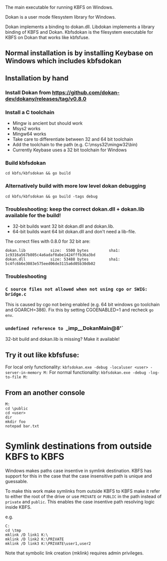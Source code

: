 The main executable for running KBFS on Windows.

Dokan is a user mode filesystem library for Windows.

Dokan implements a binding to dokan.dll.
Libdokan implements a library binding of KBFS and Dokan.
Kbfsdokan is the filesystem executable for KBFS on Dokan that works like kbfsfuse.

## Normal installation is by installing Keybase on Windows which includes kbfsdokan

## Installation by hand

### Install Dokan from https://github.com/dokan-dev/dokany/releases/tag/v0.8.0

### Install a C toolchain

+ Mingw is ancient but should work
+ Msys2 works
+ Mingw64 works
+ Take care to differentiate between 32 and 64 bit toolchain
+ Add the toolchain to the path (e.g. C:\msys32\mingw32\bin)
+ Currently Keybase uses a 32 bit toolchain for Windows

### Build kbfsdokan

```cd kbfs/kbfsdokan && go build```

### Alternatively build with more low level dokan debugging

```cd kbfs/kbfsdokan && go build -tags debug```

### Troubleshooting: keep the correct dokan.dll + dokan.lib available for the build!

+ 32-bit builds want 32 bit dokan.dll and dokan.lib.
+ 64-bit builds want 64 bit dokan.dll and don't need a lib-file.

The correct files with 0.8.0 for 32 bit are:

```
dokan.lib           size:  5500 bytes         sha1: 1c9316a567b805c4a6adaf0abe1424fffb36a3bd
dokan.dll           size: 53488 bytes         sha1: 5c4fc6b6e3083e575eed06de3115a6d05b30db02
```

### Troubleshooting

### `C source files not allowed when not using cgo or SWIG: bridge.c`

This is caused by cgo not being enabled (e.g. 64 bit windows go toolchain and GOARCH=386).
Fix this by setting CGOENABLED=1 and recheck `go env`.

### `undefined reference to `_imp__DokanMain@8'`

32-bit build and dokan.lib is missing? Make it available!

## Try it out like kbfsfuse:

For local only functionality:
```kbfsdokan.exe -debug -localuser <user> -server-in-memory M:```
For normal functionality:
```kbfsdokan.exe -debug -log-to-file M:```

## From an another console

```
M:
cd \public
cd <user>
dir
mkdir foo
notepad bar.txt
```

# Symlink destinations from outside KBFS to KBFS

Windows makes paths case insentive in symlink destination. KBFS has
support for this in the case that the case insensitive path is unique
and guessable.

To make this work make symlinks from outside KBFS to KBFS make it refer
to either the root of the drive or use `PRIVATE` or `PUBLIC` in the path
instead of `private` and `public`. This enables the case insentive path
resolving logic inside KBFS.

e.g.
```
C:
cd \tmp
mklink /D link1 K:\
mklink /D link2 K:\PRIVATE
mklink /D link3 K:\PRIVATE\user1,user2
```

Note that symbolic link creation (mklink) requires admin privileges.
